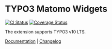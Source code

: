 # TYPO3 Matomo Widgets

[![CI Status](https://github.com/brotkrueml/typo3-matomo-widgets/workflows/CI/badge.svg?branch=master)](https://github.com/brotkrueml/typo3-matomo-widgets/actions?query=workflow%3ACI)
[![Coverage Status](https://coveralls.io/repos/github/brotkrueml/typo3-matomo-widgets/badge.svg?branch=master)](https://coveralls.io/github/brotkrueml/typo3-matomo-widgets?branch=master)

The extension supports TYPO3 v10 LTS.

[Documentation](https://docs.typo3.org/p/brotkrueml/typo3-matomo-widgets/master/en-us/) |
[Changelog](https://github.com/brotkrueml/typo3-matomo-widgets/blob/master/CHANGELOG.md)
